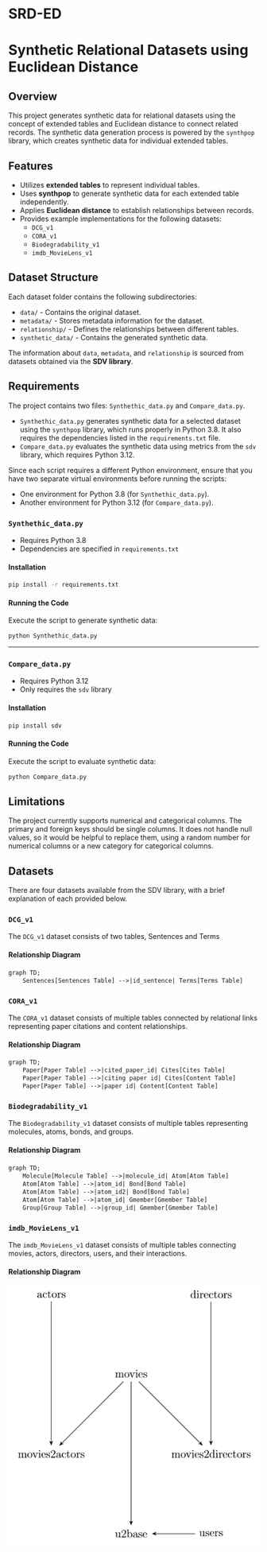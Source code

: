 # SRD-ED
# Synthetic Relational Datasets using Euclidean Distance

## Overview
This project generates synthetic data for relational datasets using the concept of extended tables and Euclidean distance to connect related records. The synthetic data generation process is powered by the `synthpop` library, which creates synthetic data for individual extended tables.

## Features
- Utilizes **extended tables** to represent individual tables.
- Uses **synthpop** to generate synthetic data for each extended table independently.
- Applies **Euclidean distance** to establish relationships between records.
- Provides example implementations for the following datasets:
  - `DCG_v1`
  - `CORA_v1`
  - `Biodegradability_v1`
  - `imdb_MovieLens_v1`

## Dataset Structure
Each dataset folder contains the following subdirectories:
- `data/` - Contains the original dataset.
- `metadata/` - Stores metadata information for the dataset.
- `relationship/` - Defines the relationships between different tables.
- `synthetic_data/` - Contains the generated synthetic data.

The information about `data`, `metadata`, and `relationship` is sourced from datasets obtained via the **SDV library**.

## Requirements  

The project contains two files: `Synthethic_data.py` and `Compare_data.py`.  

- `Synthethic_data.py` generates synthetic data for a selected dataset using the `synthpop` library, which runs properly in Python 3.8. It also requires the dependencies listed in the `requirements.txt` file.  
- `Compare_data.py` evaluates the synthetic data using metrics from the `sdv` library, which requires Python 3.12.  

Since each script requires a different Python environment, ensure that you have two separate virtual environments before running the scripts:  
- One environment for Python 3.8 (for `Synthethic_data.py`).  
- Another environment for Python 3.12 (for `Compare_data.py`).  

### `Synthethic_data.py`  
- Requires Python 3.8  
- Dependencies are specified in `requirements.txt`  

#### Installation  
```bash
pip install -r requirements.txt
```

#### Running the Code  
Execute the script to generate synthetic data:  
```bash
python Synthethic_data.py
```

---

### `Compare_data.py`  
- Requires Python 3.12  
- Only requires the `sdv` library  

#### Installation  
```bash
pip install sdv
```

#### Running the Code  
Execute the script to evaluate synthetic data:  
```bash
python Compare_data.py
```
## Limitations

The project currently supports numerical and categorical columns. The primary and foreign keys should be single columns. It does not handle null values, so it would be helpful to replace them, using a random number for numerical columns or a new category for categorical columns.

## Datasets

There are four datasets available from the SDV library, with a brief explanation of each provided below.

### `DCG_v1`
The `DCG_v1` dataset consists of two tables, Sentences and Terms

#### Relationship Diagram
```mermaid
graph TD;
    Sentences[Sentences Table] -->|id_sentence| Terms[Terms Table]
```

### `CORA_v1`
The `CORA_v1` dataset consists of multiple tables connected by relational links representing paper citations and content relationships.

#### Relationship Diagram
```mermaid
graph TD;
    Paper[Paper Table] -->|cited_paper_id| Cites[Cites Table]
    Paper[Paper Table] -->|citing paper id| Cites[Content Table]
    Paper[Paper Table] -->|paper id| Content[Content Table]
```

### `Biodegradability_v1`
The `Biodegradability_v1` dataset consists of multiple tables representing molecules, atoms, bonds, and groups.

#### Relationship Diagram
```mermaid
graph TD;
    Molecule[Molecule Table] -->|molecule_id| Atom[Atom Table]
    Atom[Atom Table] -->|atom_id| Bond[Bond Table]
    Atom[Atom Table] -->|atom_id2| Bond[Bond Table]
    Atom[Atom Table] -->|atom_id| Gmember[Gmember Table]
    Group[Group Table] -->|group_id| Gmember[Gmember Table]
```

### `imdb_MovieLens_v1`
The `imdb_MovieLens_v1` dataset consists of multiple tables connecting movies, actors, directors, users, and their interactions.

#### Relationship Diagram
![imdb_MovieLens_v1](images/Movie.png)



